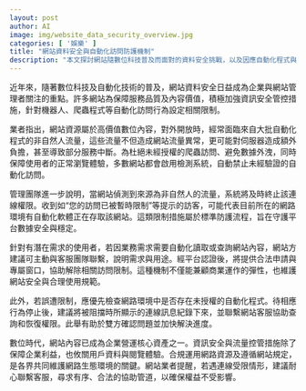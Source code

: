 ```yaml
---
layout: post
author: AI
image: img/website_data_security_overview.jpg
categories: [ '娛樂' ]
title: "網站資料安全與自動化訪問防護機制"
description: "本文探討網站隨數位科技普及而面對的資料安全挑戰，以及因應自動化程式與爬蟲流量所採取的流量控管措施，並說明企業如何在維護平台安全與用戶體驗的同時，兼顧合法自動化訪問需求及協助恢復受限權限的處理流程。"
---
```

近年來，隨著數位科技及自動化技術的普及，網站資料安全日益成為企業與網站管理者關注的重點。許多網站為保障服務品質及內容價值，積極加強資訊安全管控措施，針對機器人、爬蟲程式等自動化訪問行為設定相關限制。

業者指出，網站資源屬於高價值數位內容，對外開放時，經常面臨來自大批自動化程式的非自然人流量，這些流量不但造成網站流量異常，更可能對伺服器造成額外負擔，甚至導致部分服務中斷。為杜絕未經授權的爬蟲訪問、避免數據外洩，同時保障使用者的正常瀏覽體驗，多數網站都會啟用檢測系統，自動禁止未經驗證的自動化訪問。

管理團隊進一步說明，當網站偵測到來源為非自然人的流量，系統將及時終止該連線權限。收到如“您的訪問已被暫時限制”等提示的訪客，可能代表目前所在的網路環境有自動化軟體正在存取該網站。這類限制措施屬於標準防護流程，旨在守護平台數據安全與穩定。

針對有潛在需求的使用者，若因業務需求需要自動化讀取或查詢網站內容，網站方建議可主動與客服團隊聯繫，說明需求與用途。經平台認證後，將提供合法申請與專屬窗口，協助解除相關訪問限制。這種機制不僅能兼顧商業運作的彈性，也維護網站安全與合理使用規範。

此外，若誤遭限制，應優先檢查網路環境中是否存在未授權的自動化程式。待相應行為停止後，建議將被阻擋時所顯示的連線訊息紀錄下來，並聯繫網站客服協助查詢和恢復權限。此舉有助於雙方確認問題並加快解決進度。

數位時代，網站內容已成為企業營運核心資產之一。資訊安全與流量控管措施除了保障企業利益，也攸關用戶資料與閱覽體驗。合規運用網路資源及遵循網站規定，是各界共同維護網路生態環境的關鍵。網站業者提醒，若遇連線受限情形，建議耐心聯繫客服，尋求有序、合法的協助管道，以確保權益不受影響。